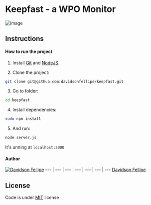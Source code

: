 # Keepfast - a WPO Monitor

![image](https://cloudup.com/ciPH3ndW9t6)

## Instructions

#### How to run the project

1. Install [Git](http://git-scm.com/downloads) and [NodeJS](http://nodejs.org/download/).

2. Clone the project:
```bash
git clone git@github.com:davidsonfellipe/keepfast.git
```

3. Go to folder:
```bash
cd keepfast
```

4. Install dependencies:
```bash
sudo npm install
```

5. And run:
```bash
node server.js
```

It's unning at `localhost:3000`

#### Author

[![Davidson Fellipe](http://gravatar.com/avatar/054c583ad5dc09a861874e14dcb43e4c?s=70)](https://github.com/davidsonfellipe)
--- | --- | --- | --- | --- | --- | ---
[Davidson Fellipe](https://github.com/davidsonfellipe)

## License

Code is under [MIT](http://davidsonfellipe.mit-license.org) license